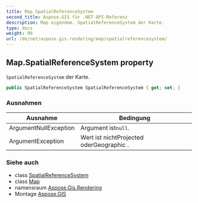 ```yaml
---
title: Map.SpatialReferenceSystem
second_title: Aspose.GIS für .NET-API-Referenz
description: Map eigendom. SpatialReferenceSystem der Karte.
type: docs
weight: 90
url: /de/net/aspose.gis.rendering/map/spatialreferencesystem/
---
```

## Map.SpatialReferenceSystem property

`SpatialReferenceSystem` der Karte.

```csharp
public SpatialReferenceSystem SpatialReferenceSystem { get; set; }
```

### Ausnahmen

| Ausnahme | Bedingung |
| --- | --- |
| ArgumentNullException | Argument ist`null`. |
| ArgumentException | Wert ist nichtProjected oderGeographic . |

### Siehe auch

* class [SpatialReferenceSystem](../../../aspose.gis.spatialreferencing/spatialreferencesystem/)
* class [Map](../)
* namensraum [Aspose.Gis.Rendering](../../map/)
* Montage [Aspose.GIS](../../../)


